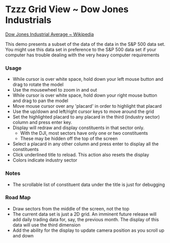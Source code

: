 Tzzz Grid View ~ Dow Jones Industrials
===

[Dow Jones Industrial Average ~ Wikipedia]( http://en.wikipedia.org/wiki/Dow_Jones_Industrial_Average )

This demo presents a subset of the data of the data in the S&P 500 data set.
You might use this data set in preference to the S&P 500 data set if your computer has trouble dealing with the very heavy computer requirements

### Usage

* While cursor is over white space, hold down your left mouse button and drag to rotate the model
* Use the mousewheel to zoom in and out
* While cursor is over white space, hold down your right mouse button and drag to pan the model
* Move mouse cursor over any 'placard' in order to highlight that placard
* Use the up/down and left/right cursor keys to move around the grid 
* Set the highlighted placard to any placard in the third (industry sector) column and press enter key. 
* Display will redraw and display constituents in that sector only. 
	* With the DJI, most sectors have only one or two constituents
	* These may be hidden off the top of the screen
* Select a placard in any other column and press enter to display all the constituents
* Click underlined title to reload. This action also resets the display
* Colors indicate industry sector

### Notes

* The scrollable list of constituent data under the title is just for debugging

### Road Map

* Draw sectors from the middle of the screen, not the top
* The current data set is just a 2D grid. An imminent future release will add daily trading data for, say, the previous month. 
The display of this data will use the third dimension
* Add the ability for the display to update camera position as you scroll up and down 









 